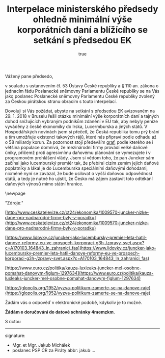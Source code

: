 ﻿---
title:      Interpelace ministerského předsedy ohledně minimální výše korporátních daní a blížícího se setkání s předsedou EK
author:
   name:    Jakub Michálek
   phone:   +420 775 978 550
   ds:      4memzkm
   mail:    jakub.michalek@pirati.cz
our:
   name:    Poslanecký klub Pirátů
   sign:    JMI \#9280
your:
   name:    
      -     Vláda České republiky
   note:
      -     k rukám předsedy vlády
      -     Ing. Andreje Babiše
      -     " "
      -     "na vědomí:"
      -     předsedové poslaneckých klubů
   ds:
      -     trfaa33
style:      letter
reminder:   true
---

Vážený pane předsedo,

v souladu s ustanovením čl. 53 Ústavy České republiky a § 110 an. zákona o jednacím řádu Poslanecké sněmovny Parlamentu České republiky se na Vás jako poslanec Poslanecké sněmovny Parlamentu České republiky zvolený za Českou pirátskou stranu obracím s touto interpelací. 

Dovoluji si Vás požádat, abyste na setkání s předsedou EK avizovaném na 29. 1. 2018 v Bruselu řešil otázku minimální výše korporátních daní a tajných dohod snižujících vybraným podnikům zdanění v EU tak, aby nebyly peníze vyváděny z české ekonomiky do Irska, Lucermburska a jiných států. V Hospodářských novinách jsem si přečetl, že Česká republika tomu prý brání a tím umožňuje existenci takových rájů, které nás připraví podle odhadu až o 58 miliardy korun. Za pozornost stojí především [graf](https://github.com/pirati-byro/spisy-jm/blob/master/9280-interpelace-raje/01-zadost/graf.png), podle kterého se i většina populace domnívá, že mezinárodní firmy provádí velké daňové úniky, přičemž proti agresivnímu daňovému plánování se vymezujete i v programovém prohlášení vlády. Jsem si vědom toho, že pan Juncker sám začínal jako lucemburský premiér tak, že přebíral cizím zemím jejich daňové poplatníky a lákal je do Lucemburska speciálními daňovými dohodami, nicméně nyní se zavázal, že bude usilovat o vyšší daňovou odpovědnost států, a tedy je nutné ho ujistit, že Česko má zájem zastavit toto odtékání daňových výnosů mimo státní hranice.

\newpage

"Zdroje:"

[http://www.ceskatelevize.cz/ct24/ekonomika/1009570-juncker-nizke-dane-pro-nadnarodni-firmy-byly-v-poradku](http://www.ceskatelevize.cz/ct24/ekonomika/1009570-juncker-nizke-dane-pro-nadnarodni-firmy-byly-v-poradku)

[https://www.lidovky.cz/juncker-jako-lucembursky-premier-leta-hatil-danove-reformy-eu-ve-prospech-korporaci-g3h-/zpravy-svet.aspx?c=A170103_164843_ln_zahranici_fas](https://www.lidovky.cz/juncker-jako-lucembursky-premier-leta-hatil-danove-reformy-eu-ve-prospech-korporaci-g3h-/zpravy-svet.aspx?c=A170103_164843_ln_zahranici_fas)

[https://www.euro.cz/politika/kauza-luxleaks-juncker-mel-osobne-pomahat-danovym-figlum-1297634](https://www.euro.cz/politika/kauza-luxleaks-juncker-mel-osobne-pomahat-danovym-figlum-1297634)

[https://glopolis.org/1952/vyzva-politikum-zamerte-se-na-danove-raje](https://glopolis.org/1952/vyzva-politikum-zamerte-se-na-danove-raje)

Žádám vás o odpověď v elektronické podobě, kdykoliv je to možné. 

**Žádám o doručování do datové schránky 4memzkm.**

S úctou 

---
signature: 
  - Mgr. et Mgr. Jakub Michálek
  - poslanec PSP ČR za Piráty
abbr:       jakub
...
